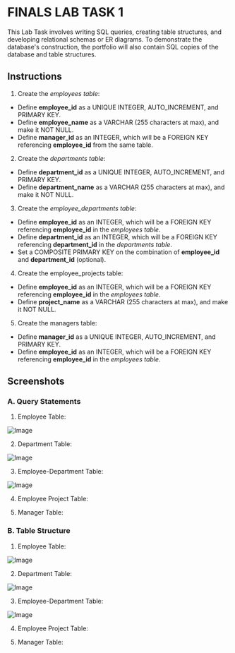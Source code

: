 # FINALS LAB TASK 1
This Lab Task involves writing SQL queries, creating table structures, and developing relational schemas or ER diagrams.  To demonstrate the database's construction, the portfolio will also contain SQL copies of the database and table structures.

## Instructions

1. Create the *employees table*:
- Define **employee_id** as a UNIQUE INTEGER, AUTO_INCREMENT, and PRIMARY KEY.
- Define **employee_name** as a VARCHAR (255 characters at max), and make it NOT NULL.
- Define **manager_id** as an INTEGER, which will be a FOREIGN KEY referencing **employee_id** from the same table.

2. Create the *departments table*:
- Define **department_id** as a UNIQUE INTEGER, AUTO_INCREMENT, and PRIMARY KEY.
- Define **department_name** as a VARCHAR (255 characters at max), and make it NOT NULL.

3. Create the *employee_departments table*:
- Define **employee_id** as an INTEGER, which will be a FOREIGN KEY referencing **employee_id** in the *employees table*.
- Define **department_id** as an INTEGER, which will be a FOREIGN KEY referencing **department_id** in the *departments table*.
- Set a COMPOSITE PRIMARY KEY on the combination of **employee_id** and **department_id** (optional).

4. Create the employee_projects table:
- Define **employee_id** as an INTEGER, which will be a FOREIGN KEY referencing **employee_id** in the *employees table*.
- Define **project_name** as a VARCHAR (255 characters at max), and make it NOT NULL.

5. Create the managers table:
- Define **manager_id** as a UNIQUE INTEGER, AUTO_INCREMENT, and PRIMARY KEY.
- Define **employee_id** as an INTEGER, which will be a FOREIGN KEY referencing **employee_id** in the *employees table*.

## Screenshots
### A. Query Statements

1. Employee Table:

![Image](https://github.com/user-attachments/assets/5c40896b-3ec1-4aa3-9385-30e50efd2716)

2. Department Table:

![Image](https://github.com/user-attachments/assets/90f6d08e-f49c-4999-91c6-d26aa396fa93)

3. Employee-Department Table:

![Image](https://github.com/user-attachments/assets/e24bef92-c996-4ea9-bf59-703da7b702dd)

4. Employee Project Table:



5. Manager Table:


### B. Table Structure

1. Employee Table:

![Image](https://github.com/user-attachments/assets/29d85d2e-ddf1-453a-9661-d66dc81947cf)

2. Department Table:

![Image](https://github.com/user-attachments/assets/a4da5424-2c11-4885-86f7-25d4a9478d66)

3. Employee-Department Table:

![Image](https://github.com/user-attachments/assets/b0eff757-edfc-4a95-856e-bf529d57bddf)

4. Employee Project Table:



5. Manager Table:


